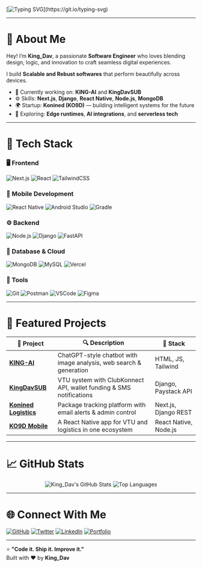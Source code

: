 <!-- Typing Animation -->
[![Typing SVG](https://readme-typing-svg.herokuapp.com?font=JetBrains+Mono&size=24&pause=1000&color=00FFAA&width=600&lines=👋+Hi%2C+I'm+King_Dav!;💻+Full-Stack+%26+Mobile+Developer;🚀+Building+Next-Gen+Web+and+AI+Solutions;🔥+Let's+Create+Something+Amazing!)](https://git.io/typing-svg)

---

# 👑 About Me

Hey! I’m **King_Dav**, a passionate **Software Engineer** who loves blending design, logic, and innovation to craft seamless digital experiences.

I build **Scalable and Rebust softwares** that perform beautifully across devices.

- 🧠 Currently working on: **KING-AI** and **KingDavSUB**
- ⚙️ Skills: **Next.js**, **Django**, **React Native**, **Node.js**, **MongoDB**
- 🌍 Startup: **Konined (KO9D)** — building intelligent systems for the future
- 🧩 Exploring: **Edge runtimes**, **AI integrations**, and **serverless tech**

---

# 🧰 Tech Stack

### 🖥 Frontend
![Next.js](https://img.shields.io/badge/Next.js-000000?style=for-the-badge&logo=nextdotjs&logoColor=white)
![React](https://img.shields.io/badge/React-20232A?style=for-the-badge&logo=react&logoColor=61DAFB)
![TailwindCSS](https://img.shields.io/badge/Tailwind_CSS-38B2AC?style=for-the-badge&logo=tailwind-css&logoColor=white)

### 📱 Mobile Development
![React Native](https://img.shields.io/badge/React_Native-20232A?style=for-the-badge&logo=react&logoColor=61DAFB)
![Android Studio](https://img.shields.io/badge/Android_Studio-3DDC84?style=for-the-badge&logo=android-studio&logoColor=white)
![Gradle](https://img.shields.io/badge/Gradle-02303A?style=for-the-badge&logo=gradle&logoColor=white)

### ⚙️ Backend
![Node.js](https://img.shields.io/badge/Node.js-339933?style=for-the-badge&logo=node-dot-js&logoColor=white)
![Django](https://img.shields.io/badge/Django-092E20?style=for-the-badge&logo=django&logoColor=white)
![FastAPI](https://img.shields.io/badge/FastAPI-009688?style=for-the-badge&logo=fastapi&logoColor=white)

### 💾 Database & Cloud
![MongoDB](https://img.shields.io/badge/MongoDB-4EA94B?style=for-the-badge&logo=mongodb&logoColor=white)
![MySQL](https://img.shields.io/badge/MySQL-00758F?style=for-the-badge&logo=mysql&logoColor=white)
![Vercel](https://img.shields.io/badge/Vercel-000000?style=for-the-badge&logo=vercel&logoColor=white)

### 🧠 Tools
![Git](https://img.shields.io/badge/Git-F05032?style=for-the-badge&logo=git&logoColor=white)
![Postman](https://img.shields.io/badge/Postman-F76935?style=for-the-badge&logo=postman&logoColor=white)
![VSCode](https://img.shields.io/badge/VS_Code-007ACC?style=for-the-badge&logo=visual-studio-code&logoColor=white)
![Figma](https://img.shields.io/badge/Figma-000000?style=for-the-badge&logo=figma&logoColor=white)

---

# 🚀 Featured Projects

| 📱 Project | 🔍 Description | 🧰 Stack |
|------------|----------------|----------|
| [**KING-AI**](#) | ChatGPT-style chatbot with image analysis, web search & generation | HTML, JS, Tailwind |
| [**KingDavSUB**](#) | VTU system with ClubKonnect API, wallet funding & SMS notifications | Django, Paystack API |
| [**Konined Logistics**](#) | Package tracking platform with email alerts & admin control | Next.js, Django REST |
| [**KO9D Mobile**](#) | A React Native app for VTU and logistics in one ecosystem | React Native, Node.js |

---

# 📈 GitHub Stats

<div align="center">

![King_Dav's GitHub Stats](https://github-readme-stats.vercel.app/api?username=King12-D&show_icons=true&theme=tokyonight&hide_border=true&border_radius=10)
![Top Languages](https://github-readme-stats.vercel.app/api/top-langs/?username=King12-D&layout=compact&theme=tokyonight&hide_border=true&border_radius=10)

</div>

---

# 🌐 Connect With Me

[![GitHub](https://img.shields.io/badge/GitHub-171515?style=for-the-badge&logo=github&logoColor=white)](https://github.com/King12-D)
[![Twitter](https://img.shields.io/badge/Twitter-1DA1F2?style=for-the-badge&logo=x&logoColor=white)](https://twitter.com/)
[![LinkedIn](https://img.shields.io/badge/LinkedIn-0A66C2?style=for-the-badge&logo=linkedin&logoColor=white)](https://linkedin.com/)
[![Portfolio](https://img.shields.io/badge/Portfolio-000000?style=for-the-badge&logo=vercel&logoColor=white)](https://kingdav.com.ng)

---

⭐ **"Code it. Ship it. Improve it."**  
Built with ❤️ by **King_Dav**
